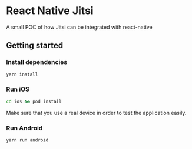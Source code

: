# React Native Jitsi

A small POC of how Jitsi can be integrated with react-native

## Getting started

### Install dependencies

```sh
yarn install
```

### Run iOS

```sh
cd ios && pod install
```

Make sure that you use a real device in order to test the application easily.

### Run Android

```sh
yarn run android
```
